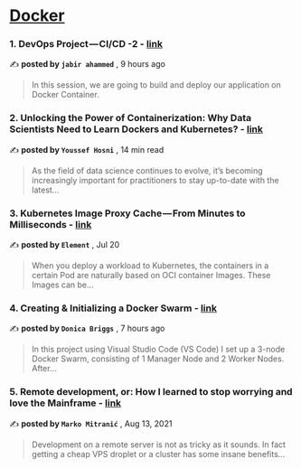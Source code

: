
<h1><a href=https://medium.com/tag/docker/recommended target="_blank" rel="noopener noreferrer">Docker</a></h1>
<h3>1. DevOps Project — CI/CD -2 - <a href=https://medium.com/@ahammed.jabirp/devops-project-ci-cd-2-5726966c20d2?source=tag_recommended_feed---------0-84----------docker----------e6ecb780_7321_4c14_86b1_f507e2e0bbee------- target="_blank" rel="noopener noreferrer">link</a></h3>

✍️ **posted by `jabir ahammed`** <date> , 9 hours ago</date>

<blockquote>In this session, we are going to build and deploy our application on Docker Container.</blockquote>

<h3>2. Unlocking the Power of Containerization: Why Data Scientists Need to Learn Dockers and Kubernetes? - <a href=https://medium.com/gitconnected/unlocking-the-power-of-containerization-why-data-scientists-need-to-learn-dockers-and-kubernetes-b112456c62fc?source=tag_recommended_feed---------1-107----------docker----------e6ecb780_7321_4c14_86b1_f507e2e0bbee------- target="_blank" rel="noopener noreferrer">link</a></h3>

✍️ **posted by `Youssef Hosni`** <date> , 14 min read</date>

<blockquote>As the field of data science continues to evolve, it’s becoming increasingly important for practitioners to stay up-to-date with the latest…</blockquote>

<h3>3. Kubernetes Image Proxy Cache — From Minutes to Milliseconds - <a href=https://medium.com/@elementtech.dev/kubernetes-image-proxy-cache-from-minutes-to-milliseconds-fd14173e831f?source=tag_recommended_feed---------2-85----------docker----------e6ecb780_7321_4c14_86b1_f507e2e0bbee------- target="_blank" rel="noopener noreferrer">link</a></h3>

✍️ **posted by `Element`** <date> , Jul 20</date>

<blockquote>When you deploy a workload to Kubernetes, the containers in a certain Pod are naturally based on OCI container Images. These Images can be…</blockquote>

<h3>4. Creating & Initializing a Docker Swarm - <a href=https://medium.com/@donica.briggs/creating-initializing-a-docker-swarm-96d631d4dc0f?source=tag_recommended_feed---------3-84----------docker----------e6ecb780_7321_4c14_86b1_f507e2e0bbee------- target="_blank" rel="noopener noreferrer">link</a></h3>

✍️ **posted by `Donica Briggs`** <date> , 7 hours ago</date>

<blockquote>In this project using Visual Studio Code (VS Code) I set up a 3-node Docker Swarm, consisting of 1 Manager Node and 2 Worker Nodes. After…</blockquote>

<h3>5. Remote development, or: How I learned to stop worrying and love the Mainframe - <a href=https://medium.com/homullus/remote-development-or-how-i-learned-to-stop-worrying-and-love-the-mainframe-90165147a57d?source=tag_recommended_feed---------4-107----------docker----------e6ecb780_7321_4c14_86b1_f507e2e0bbee------- target="_blank" rel="noopener noreferrer">link</a></h3>

✍️ **posted by `Marko Mitranić`** <date> , Aug 13, 2021</date>

<blockquote>Development on a remote server is not as tricky as it sounds. In fact getting a cheap VPS droplet or a cluster has some insane benefits…</blockquote>

